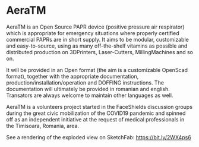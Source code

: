 # AeraTM
AeraTM is an Open Source PAPR device (positive pressure air respirator) which is appropriate for emergency situations where properly certified commercial PAPRs are in short supply. It aims to be modular, customizable and easy-to-source, using as many off-the-shelf vitamins as possible and distributed production on 3DPrinters, Laser-Cutters, MillingMachines and so on. 

It will be provided in an Open format (the aim is a customizable OpenScad format), together with the appropriate documentation, production/installation/operation and DOFFING instructions. The documentation will ultimately be provided in romanian and english. Transators are always welcome to maintain other languages as well. 

AeraTM is a volunteers project started in the FaceShields discussion groups during the great civic mobilization of the COVID19 pandemic and spinned off as an independent initiative at the request of medical professionals in the Timisoara, Romania, area.

See a rendering of the exploded view on SketchFab: https://bit.ly/2WX4ps6
